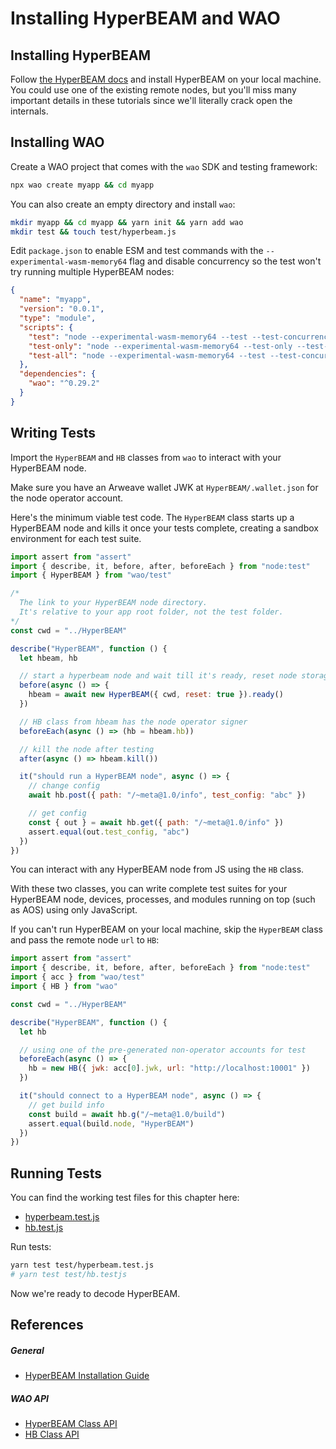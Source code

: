 # Installing HyperBEAM and WAO

## Installing HyperBEAM

Follow [the HyperBEAM docs](https://hyperbeam.ar.io/run/running-a-hyperbeam-node.html) and install HyperBEAM on your local machine. You could use one of the existing remote nodes, but you'll miss many important details in these tutorials since we'll literally crack open the internals.

## Installing WAO

Create a WAO project that comes with the `wao` SDK and testing framework:

```bash [Terminal]
npx wao create myapp && cd myapp
```

You can also create an empty directory and install `wao`:

```bash [Terminal]
mkdir myapp && cd myapp && yarn init && yarn add wao
mkdir test && touch test/hyperbeam.js
```

Edit `package.json` to enable ESM and test commands with the `--experimental-wasm-memory64` flag and disable concurrency so the test won't try running multiple HyperBEAM nodes:

```json [/package.json]
{
  "name": "myapp",
  "version": "0.0.1",
  "type": "module",
  "scripts": {
    "test": "node --experimental-wasm-memory64 --test --test-concurrency=1",
    "test-only": "node --experimental-wasm-memory64 --test-only --test-concurrency=1",
    "test-all": "node --experimental-wasm-memory64 --test --test-concurrency=1 test/**/*.test.js"
  },
  "dependencies": {
    "wao": "^0.29.2"
  }
}
```

## Writing Tests

Import the `HyperBEAM` and `HB` classes from `wao` to interact with your HyperBEAM node.

Make sure you have an Arweave wallet JWK at `HyperBEAM/.wallet.json` for the node operator account.

Here's the minimum viable test code. The `HyperBEAM` class starts up a HyperBEAM node and kills it once your tests complete, creating a sandbox environment for each test suite.


```js [/test/hyperbeam.test.js]
import assert from "assert"
import { describe, it, before, after, beforeEach } from "node:test"
import { HyperBEAM } from "wao/test"

/*
  The link to your HyperBEAM node directory.
  It's relative to your app root folder, not the test folder.
*/
const cwd = "../HyperBEAM"

describe("HyperBEAM", function () {
  let hbeam, hb

  // start a hyperbeam node and wait till it's ready, reset node storage
  before(async () => {
    hbeam = await new HyperBEAM({ cwd, reset: true }).ready()
  }) 

  // HB class from hbeam has the node operator signer
  beforeEach(async () => (hb = hbeam.hb))

  // kill the node after testing
  after(async () => hbeam.kill())

  it("should run a HyperBEAM node", async () => {
    // change config
    await hb.post({ path: "/~meta@1.0/info", test_config: "abc" })

    // get config
    const { out } = await hb.get({ path: "/~meta@1.0/info" })
    assert.equal(out.test_config, "abc")
  })
})
```

You can interact with any HyperBEAM node from JS using the `HB` class.

With these two classes, you can write complete test suites for your HyperBEAM node, devices, processes, and modules running on top (such as AOS) using only JavaScript.

If you can't run HyperBEAM on your local machine, skip the `HyperBEAM` class and pass the remote node `url` to `HB`:

```js [/test/hb.test.js]
import assert from "assert"
import { describe, it, before, after, beforeEach } from "node:test"
import { acc } from "wao/test"
import { HB } from "wao"

const cwd = "../HyperBEAM"

describe("HyperBEAM", function () {
  let hb

  // using one of the pre-generated non-operator accounts for test
  beforeEach(async () => {
    hb = new HB({ jwk: acc[0].jwk, url: "http://localhost:10001" })
  })

  it("should connect to a HyperBEAM node", async () => {
    // get build info
    const build = await hb.g("/~meta@1.0/build")
    assert.equal(build.node, "HyperBEAM")
  })
})
```

## Running Tests

You can find the working test files for this chapter here:

- [hyperbeam.test.js](https://github.com/weavedb/wao/blob/master/dhfs-tutorial-app/test/hyperbeam.test.js)
- [hb.test.js](https://github.com/weavedb/wao/blob/master/dhfs-tutorial-app/test/hyperbeam.test.js)

Run tests:

```bash [Terminal]
yarn test test/hyperbeam.test.js
# yarn test test/hb.testjs
```

Now we're ready to decode HyperBEAM.

## References

##### General

- [HyperBEAM Installation Guide](https://hyperbeam.ar.io/run/running-a-hyperbeam-node.html)

##### WAO API 
- [HyperBEAM Class API](/api/hyperbeam)
- [HB Class API](/api/hb)
